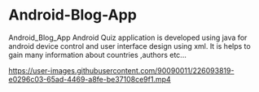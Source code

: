 # Android-Blog-App
 Android_Blog_App Android Quiz application is developed using java for   
android device control and user interface design using xml. 
It is helps to gain many information about countries ,authors etc...






https://user-images.githubusercontent.com/90090011/226093819-e0296c03-65ad-4469-a8fe-be37108ce9f1.mp4

